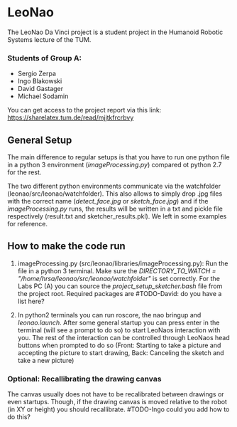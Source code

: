 # LeoNao
The LeoNao Da Vinci project is a student project in the Humanoid Robotic Systems lecture of the TUM.

###  Students of Group A:
* Sergio Zerpa
* Ingo Blakowski
* David Gastager
* Michael Sodamin

You can get access to the project report via this link: https://sharelatex.tum.de/read/mjjtkfrcrbvy 

## General Setup

The main difference to regular setups is that you have to run one python file in a python 3 environment (*imageProcessing.py*) compared ot python 2.7 for the rest. 

The two different python environments communicate via the watchfolder (leonao/src/leonao/watchfolder). This also allows to simply drop .jpg files with the correct name (*detect_face.jpg* or *sketch_face.jpg*) and if the *imageProcessing.py* runs, the results will be written in a txt and pickle file respectively (result.txt and sketcher_results.pkl). We left in some examples for reference.

## How to make the code run

1. imageProcessing.py (src/leonao/libraries/imageProcessing.py): Run the file in a python 3 terminal. Make sure the *DIRECTORY_TO_WATCH = "/home/hrsa/leonao/src/leonao/watchfolder"* is set correctly. 
For the Labs PC (A) you can source the *project_setup_sketcher.bash* file from the project root.
Required packages are 
#TODO-David: do you have a list here?

2. In python2 terminals you can run roscore, the nao bringup and *leonao.launch*. After some general startup you can press enter in the terminal (will see a prompt to do so) to start LeoNaos interaction with you. The rest of the interaction can be controlled through LeoNaos head buttons when prompted to do so (Front: Starting to take a picture and accepting the picture to start drawing, Back: Canceling the sketch and take a new picture)

### Optional: Recallibrating the drawing canvas

The canvas usually does not have to be recalibrated between drawings or even startups. Though, if the drawing canvas is moved relative to the robot (in XY or height) you should recallibrate. 
#TODO-Ingo could you add how to do this?